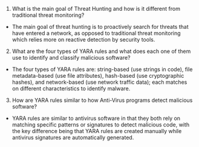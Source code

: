 1. What is the main goal of Threat Hunting and how is it different from traditional threat monitoring?
  * The main goal of threat hunting is to proactively search for threats that have entered a network, as opposed to traditional threat monitoring which relies more on reactive detection by security tools.
2. What are the four types of YARA rules and what does each one of them use to identify and classify malicious software?
  * The four types of YARA rules are: string-based (use strings in code), file metadata-based (use file attributes), hash-based (use cryptographic hashes), and network-based (use network traffic data); each matches on different characteristics to identify malware.
3. How are YARA rules similar to how Anti-Virus programs detect malicious software?
  * YARA rules are similar to antivirus software in that they both rely on matching specific patterns or signatures to detect malicious code, with the key difference being that YARA rules are created manually while antivirus signatures are automatically generated.
